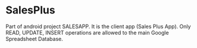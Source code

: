 # SalesPlus
Part of android project SALESAPP. It is the client app (Sales Plus App). Only READ, UPDATE, INSERT operations are allowed to the main Google Spreadsheet Database.
